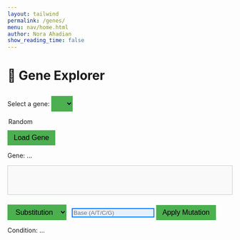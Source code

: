 ```yaml
---
layout: tailwind
permalink: /genes/
menu: nav/home.html
author: Nora Ahadian
show_reading_time: false
---
```


<style>
  .sequence-box {
    display: flex;
    gap: 6px;
    padding: 12px;
    border: 1px solid #ccc;
    background: #f9f9f9;
    font-family: monospace;
    font-size: 22px;
    margin-top: 10px;
    min-height: 40px;
  }

  .base {
    cursor: move;
    padding: 4px 10px;
    border: 1px solid #999;
    border-radius: 4px;
    background: #fff;
  }

  .A { color: #e74c3c; }
  .T { color: #2980b9; }
  .C { color: #27ae60; }
  .G { color: #f39c12; }

  button, select {
    margin-top: 10px;
    padding: 8px 14px;
    background: #4CAF50;
    color: black;
    border: none;
    font-size: 16px;
    cursor: pointer;
    margin-right: 8px;
  }

  select {
    color: black;
  }

  button:hover {
    background-color: #45a049;
  }

  #mutation-type, #mutation-effect {
    margin-top: 18px;
    font-weight: bold;
    font-size: 18px;
  }

  .hidden {
    display: none;
  }

  /* Highlight the input box for entering A/T/C/G */
  #base-input {
    border: 2px solid #007BFF;
    background-color: #e6f0ff;
    color: black;
    outline: none;
  }
</style>

# 🧬 Gene Explorer

<label for="gene-select">Select a gene:</label>
<select id="gene-select">
  <option value="random">Random</option>
</select>
<button onclick="loadSelectedGene()">Load Gene</button>

<p id="gene-name">Gene: ...</p>
<div id="dna-sequence" class="sequence-box"></div>

<div style="margin-top: 12px;">
  <select id="mutation-action">
    <option value="substitute">Substitution</option>
    <option value="insert">Insertion</option>
    <option value="delete">Deletion</option>
  </select>
  <input type="text" id="base-input" maxlength="1" placeholder="Base (A/T/C/G)" />
  <button onclick="applyMutation()">Apply Mutation</button>
</div>

<p id="condition-name">Condition: ...</p>
<p id="mutation-effect"></p>

<script>
  const BACKEND_URL = "http://127.0.0.1:8504/api";

  let currentGene = "";
  let currentCondition = "";
  let currentSequence = "";

  async function populateGeneList() {
    try {
      const res = await fetch(`${BACKEND_URL}/gene-list`);
      const data = await res.json();
      const select = document.getElementById("gene-select");

      select.innerHTML = `<option value="random">Random</option>`;
      data.genes.forEach(gene => {
        const opt = document.createElement("option");
        opt.value = gene;
        opt.textContent = gene;
        select.appendChild(opt);
      });
    } catch (err) {
      console.error("Failed to load gene list:", err);
    }
  }

  async function loadSelectedGene() {
    const selected = document.getElementById("gene-select").value;
    const res = await fetch(`${BACKEND_URL}/choose-gene?name=${selected}`);
    const data = await res.json();

    currentGene = data.gene;
    currentCondition = data.condition;
    currentSequence = data.sequence;

    document.getElementById("gene-name").textContent = `Gene: ${currentGene}`;
    document.getElementById("condition-name").textContent = `Condition: ${currentCondition}`;
    document.getElementById("mutation-effect").textContent = "";

    renderSequence(currentSequence);
  }

  function renderSequence(sequence) {
    const box = document.getElementById("dna-sequence");
    box.innerHTML = "";
    for (let i = 0; i < sequence.length; i++) {
      const span = document.createElement("span");
      span.textContent = sequence[i];
      span.className = `base ${sequence[i]}`;
      span.setAttribute("draggable", "true");
      span.dataset.index = i;

      span.ondragstart = e => {
        e.dataTransfer.setData("text/plain", e.target.dataset.index);
      };

      span.ondragover = e => e.preventDefault();

      span.ondrop = e => {
        e.preventDefault();
        const fromIndex = e.dataTransfer.getData("text/plain");
        const toIndex = e.target.dataset.index;
        swapBases(fromIndex, toIndex);
      };

      box.appendChild(span);
    }
  }

  function swapBases(fromIndex, toIndex) {
    const seqBox = document.getElementById("dna-sequence");
    const items = Array.from(seqBox.children);
    const temp = items[fromIndex].textContent;
    items[fromIndex].textContent = items[toIndex].textContent;
    items[toIndex].textContent = temp;

    const tempClass = items[fromIndex].className;
    items[fromIndex].className = items[toIndex].className;
    items[toIndex].className = tempClass;
  }

  function applyMutation() {
    const action = document.getElementById("mutation-action").value;
    const base = document.getElementById("base-input").value.toUpperCase();
    const seqBox = document.getElementById("dna-sequence");
    const bases = Array.from(seqBox.children).map(e => e.textContent);

    if (!["A", "T", "C", "G"].includes(base) && action !== "delete") {
      alert("Please enter a valid base (A, T, C, G)");
      return;
    }

    if (action === "substitute") {
      bases[0] = base;
      showEffect("Substitution changes one base and can alter a protein, or sometimes do nothing (silent).");
    } else if (action === "insert") {
      bases.splice(0, 0, base);
      showEffect("Insertion can cause a frameshift, altering the entire protein downstream.");
    } else if (action === "delete") {
      bases.splice(0, 1);
      showEffect("Deletion removes a base, often causing a frameshift mutation.");
    }

    currentSequence = bases.join("").substring(0, 12);
    renderSequence(currentSequence);
  }

  function showEffect(text) {
    document.getElementById("mutation-effect").textContent = `Effect: ${text}`;
  }

  window.onload = () => {
    populateGeneList();
    loadSelectedGene();
  };
</script>